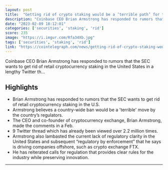 ```yaml
---
layout: post
title:  "Getting rid of crypto staking would be a ‘terrible path’ for the US — Coinbase CEO"
description: "Coinbase CEO Brian Armstrong has responded to rumors that the SEC wants to get rid of retail cryptocurrency staking in the United States in a lengthy Twitter th..."
date: "2023-02-09 18:12:01"
categories: ['securities', 'staking', 'rid']
score: 235
image: "https://i.imgur.com/Rfa34Xb.jpg"
tags: ['securities', 'staking', 'rid']
link: "https://cointelegraph.com/news/getting-rid-of-crypto-staking-would-be-a-terrible-path-for-the-us-coinbase-ceo/amp"
---
```


Coinbase CEO Brian Armstrong has responded to rumors that the SEC wants to get rid of retail cryptocurrency staking in the United States in a lengthy Twitter th...

## Highlights

- Brian Armstrong has responded to rumors that the SEC wants to get rid of retail cryptocurrency staking in the U.S.
- Armstrong believes a country-wide ban would be a 'terrible' move by the country’s regulators.
- The CEO and co-founder of cryptocurrency exchange, Brian Armstrong, made the comments in a Feb.
- 9 Twitter thread which has already been viewed over 2.2 million times.
- Armstrong also lambasted the current lack of regulatory clarity in the United States and subsequent “regulatory by enforcement” that he says is driving companies offshore, such as crypto exchange FTX.
- He has reiterated calls for regulation that provides clear rules for the industry while preserving innovation.

---
